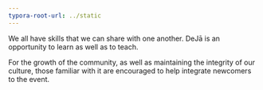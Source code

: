 ```yaml
---
typora-root-url: ../static
---
```


We all have skills that we can share with one another.  DeJā is an opportunity to learn as well as to teach.

For the growth of the community, as well as maintaining the integrity of our culture, those familiar with it are encouraged to help integrate newcomers to the event.

